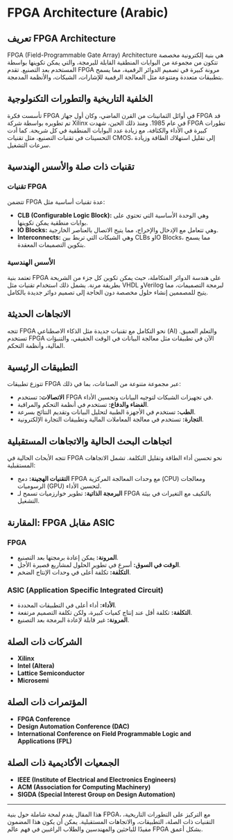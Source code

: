 # FPGA Architecture (Arabic)

## تعريف FPGA Architecture

FPGA (Field-Programmable Gate Array) Architecture هي بنية إلكترونية مخصصة تتكون من مجموعة من البوابات المنطقية القابلة للبرمجة، والتي يمكن تكوينها بواسطة المستخدم بعد التصنيع. تقدم FPGA مرونة كبيرة في تصميم الدوائر الرقمية، مما يسمح بتطبيقات متعددة ومتنوعة مثل المعالجة الرقمية للإشارات، الشبكات، والأنظمة المدمجة.

## الخلفية التاريخية والتطورات التكنولوجية

تأسست فكرة FPGA في أوائل الثمانينات من القرن الماضي، وكان أول جهاز FPGA قد تم تطويره بواسطة شركة Xilinx في عام 1985. ومنذ ذلك الحين، شهدت FPGA تطورات كبيرة في الأداء والكثافة، مع زيادة عدد البوابات المنطقية في كل شريحة. كما أدت التحسينات في تقنيات التصنيع، مثل تقنيات CMOS، إلى تقليل استهلاك الطاقة وزيادة سرعات التشغيل.

## تقنيات ذات صلة والأسس الهندسية

### تقنيات FPGA

تتضمن FPGA عدة تقنيات أساسية مثل:

- **CLB (Configurable Logic Block):** وهي الوحدة الأساسية التي تحتوي على بوابات منطقية يمكن تكوينها.
- **IO Blocks:** وهي تتعامل مع الإدخال والإخراج، مما يتيح الاتصال بالعناصر الخارجية.
- **Interconnects:** وهي الشبكات التي تربط بين CLBs وIO Blocks، مما يسمح بتكوين التصميمات المعقدة.

### الأسس الهندسية

تعتمد بنية FPGA على هندسة الدوائر المتكاملة، حيث يمكن تكوين كل جزء من الشريحة بطريقة مرنة. يشمل ذلك استخدام تقنيات مثل VHDL وVerilog لبرمجة التصميمات، مما يتيح للمصممين إنشاء حلول مخصصة دون الحاجة إلى تصميم دوائر جديدة بالكامل.

## الاتجاهات الحديثة

تتجه FPGA نحو التكامل مع تقنيات جديدة مثل الذكاء الاصطناعي (AI) والتعلم العميق. تستخدم FPGA الآن في تطبيقات مثل معالجة البيانات في الوقت الحقيقي، والتنبؤات المالية، وأنظمة التحكم.

## التطبيقات الرئيسية

تتوزع تطبيقات FPGA عبر مجموعة متنوعة من الصناعات، بما في ذلك:

- **الاتصالات:** تستخدم FPGA في تجهيزات الشبكات لتوجيه البيانات وتحسين الأداء.
- **الفضاء والدفاع:** تستخدم في أنظمة التحكم والمراقبة.
- **الطب:** تستخدم في الأجهزة الطبية لتحليل البيانات وتقديم النتائج بسرعة.
- **التجارة:** تستخدم في معالجة المعاملات المالية وتطبيقات التجارة الإلكترونية.

## اتجاهات البحث الحالية والاتجاهات المستقبلية

تتجه الأبحاث الحالية في FPGA نحو تحسين أداء الطاقة وتقليل التكلفة. تشمل الاتجاهات المستقبلية:

- **التقنيات الهجينة:** دمج FPGA مع وحدات المعالجة المركزية (CPU) ومعالجات الرسوميات (GPU) لتحسين الأداء.
- **البرمجة الذاتية:** تطوير خوارزميات تسمح لـ FPGA بالتكيف مع التغيرات في بيئة التشغيل.

## المقارنة: FPGA مقابل ASIC

### FPGA

- **المرونة:** يمكن إعادة برمجتها بعد التصنيع.
- **الوقت في السوق:** أسرع في تطوير الحلول لمشاريع قصيرة الأجل.
- **التكلفة:** تكلفة أعلى في وحدات الإنتاج الضخم.

### ASIC (Application Specific Integrated Circuit)

- **الأداء:** أداء أعلى في التطبيقات المحددة.
- **التكلفة:** تكلفة أقل عند إنتاج كميات كبيرة، ولكن تكلفة التصميم مرتفعة.
- **المرونة:** غير قابلة لإعادة البرمجة بعد التصنيع.

## الشركات ذات الصلة

- **Xilinx**
- **Intel (Altera)**
- **Lattice Semiconductor**
- **Microsemi**

## المؤتمرات ذات الصلة

- **FPGA Conference**
- **Design Automation Conference (DAC)**
- **International Conference on Field Programmable Logic and Applications (FPL)**

## الجمعيات الأكاديمية ذات الصلة

- **IEEE (Institute of Electrical and Electronics Engineers)**
- **ACM (Association for Computing Machinery)**
- **SIGDA (Special Interest Group on Design Automation)**

---

هذا المقال يقدم لمحة شاملة حول بنية FPGA، مع التركيز على التطورات التاريخية، التقنيات ذات الصلة، التطبيقات، والاتجاهات المستقبلية. يمكن أن يكون هذا المضمون مفيدًا للباحثين والمهندسين والطلاب الراغبين في فهم عالم FPGA بشكل أعمق.